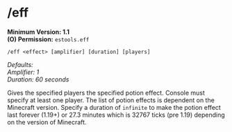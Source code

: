 # /eff

**Minimum Version: 1.1**  
**(O) Permission:** `estools.eff`  
```
/eff <effect> [amplifier] [duration] [players]
```
*Defaults:  
Amplifier: 1  
Duration: 60 seconds*

Gives the specified players the specified potion effect. Console must specify at least one player.
The list of potion effects is dependent on the Minecraft version. Specify a duration of `infinite`
to make the potion effect last forever (1.19+) or 27.3 minutes which is 32767 ticks (pre 1.19)
depending on the version of Minecraft.
